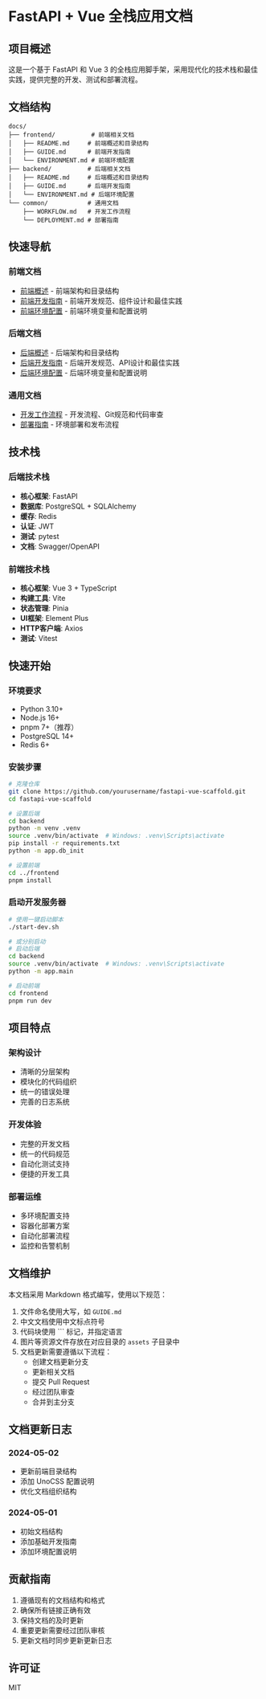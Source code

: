 # FastAPI + Vue 全栈应用文档

## 项目概述

这是一个基于 FastAPI 和 Vue 3 的全栈应用脚手架，采用现代化的技术栈和最佳实践，提供完整的开发、测试和部署流程。

## 文档结构

```
docs/
├── frontend/          # 前端相关文档
│   ├── README.md     # 前端概述和目录结构
│   ├── GUIDE.md      # 前端开发指南
│   └── ENVIRONMENT.md # 前端环境配置
├── backend/          # 后端相关文档
│   ├── README.md     # 后端概述和目录结构
│   ├── GUIDE.md      # 后端开发指南
│   └── ENVIRONMENT.md # 后端环境配置
└── common/           # 通用文档
    ├── WORKFLOW.md   # 开发工作流程
    └── DEPLOYMENT.md # 部署指南
```

## 快速导航

### 前端文档
- [前端概述](frontend/README.md) - 前端架构和目录结构
- [前端开发指南](frontend/GUIDE.md) - 前端开发规范、组件设计和最佳实践
- [前端环境配置](frontend/ENVIRONMENT.md) - 前端环境变量和配置说明

### 后端文档
- [后端概述](backend/README.md) - 后端架构和目录结构
- [后端开发指南](backend/GUIDE.md) - 后端开发规范、API设计和最佳实践
- [后端环境配置](backend/ENVIRONMENT.md) - 后端环境变量和配置说明

### 通用文档
- [开发工作流程](common/WORKFLOW.md) - 开发流程、Git规范和代码审查
- [部署指南](common/DEPLOYMENT.md) - 环境部署和发布流程

## 技术栈

### 后端技术栈
- **核心框架**: FastAPI
- **数据库**: PostgreSQL + SQLAlchemy
- **缓存**: Redis
- **认证**: JWT
- **测试**: pytest
- **文档**: Swagger/OpenAPI

### 前端技术栈
- **核心框架**: Vue 3 + TypeScript
- **构建工具**: Vite
- **状态管理**: Pinia
- **UI框架**: Element Plus
- **HTTP客户端**: Axios
- **测试**: Vitest

## 快速开始

### 环境要求
- Python 3.10+
- Node.js 16+
- pnpm 7+（推荐）
- PostgreSQL 14+
- Redis 6+

### 安装步骤

```bash
# 克隆仓库
git clone https://github.com/yourusername/fastapi-vue-scaffold.git
cd fastapi-vue-scaffold

# 设置后端
cd backend
python -m venv .venv
source .venv/bin/activate  # Windows: .venv\Scripts\activate
pip install -r requirements.txt
python -m app.db_init

# 设置前端
cd ../frontend
pnpm install
```

### 启动开发服务器

```bash
# 使用一键启动脚本
./start-dev.sh

# 或分别启动
# 启动后端
cd backend
source .venv/bin/activate  # Windows: .venv\Scripts\activate
python -m app.main

# 启动前端
cd frontend
pnpm run dev
```

## 项目特点

### 架构设计
- 清晰的分层架构
- 模块化的代码组织
- 统一的错误处理
- 完善的日志系统

### 开发体验
- 完整的开发文档
- 统一的代码规范
- 自动化测试支持
- 便捷的开发工具

### 部署运维
- 多环境配置支持
- 容器化部署方案
- 自动化部署流程
- 监控和告警机制

## 文档维护

本文档采用 Markdown 格式编写，使用以下规范：

1. 文件命名使用大写，如 `GUIDE.md`
2. 中文文档使用中文标点符号
3. 代码块使用 ``` 标记，并指定语言
4. 图片等资源文件存放在对应目录的 `assets` 子目录中
5. 文档更新需要遵循以下流程：
   - 创建文档更新分支
   - 更新相关文档
   - 提交 Pull Request
   - 经过团队审查
   - 合并到主分支

## 文档更新日志

### 2024-05-02
- 更新前端目录结构
- 添加 UnoCSS 配置说明
- 优化文档组织结构

### 2024-05-01
- 初始文档结构
- 添加基础开发指南
- 添加环境配置说明

## 贡献指南

1. 遵循现有的文档结构和格式
2. 确保所有链接正确有效
3. 保持文档的及时更新
4. 重要更新需要经过团队审核
5. 更新文档时同步更新更新日志

## 许可证
MIT 